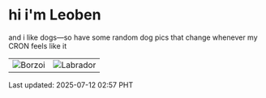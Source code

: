 # hi i'm Leoben

and i like dogs—so have some random dog pics that change whenever my CRON feels like it

|  |  |
|--------|----------|
| ![Borzoi](https://random-dog-vercel.vercel.app/api/random-borzoi?v=1752260239) | ![Labrador](https://random-dog-vercel.vercel.app/api/random-labrador?v=1752260239) |

Last updated: 2025-07-12 02:57 PHT
